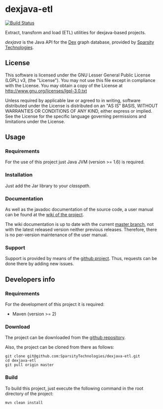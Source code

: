 # dexjava-etl

[![Build Status](https://travis-ci.org/sgomezvillamor/dexjava-etl.png)](https://travis-ci.org/sgomezvillamor/dexjava-etl)

Extract, transform and load (ETL) utilities for dexjava-based projects.

*dexjava* is the Java API for the 
[Dex](http://www.sparsity-technologies.com/dex)
graph database, provided by 
[Sparsity Technologies](http://www.sparsity-technologies.com/dex). 

## License

This software is licensed under the GNU Lesser General Public License (LGPL) v3, 
(the "License"). You may not use this file except in compliance with the License.
You may obtain a copy of the License at http://www.gnu.org/licenses/lgpl-3.0.txt

Unless required by applicable law or agreed to in writing, software distributed 
under the License is distributed on an "AS IS" BASIS, WITHOUT WARRANTIES OR 
CONDITIONS OF ANY KIND, either express or implied. See the License for the specific 
language governing permissions and limitations under the License.

## Usage

### Requirements

For the use of this project just Java JVM (version >= 1.6) is required.
 
### Installation 

Just add the Jar library to your *classpath*.

### Documentation

As well as the javadoc documentation of the source code, a user manual 
can be found at the 
[wiki of the project](https://github.com/SparsityTechnologies/dexjava-etl/wiki).

The wiki documentation is up to date with the current 
[master branch](https://github.com/SparsityTechnologies/dexjava-etl/tree/master), 
not with the latest released version neither previous releases. Therefore, 
there is no per-version maintenance of the user manual. 

### Support

Support is provided by means of the 
[github project](https://github.com/SparsityTechnologies/dexjava-etl).
Thus, requests can be done there by adding new issues.

## Developers info

### Requirements

For the development of this project it is required:

* Maven (version >= 2)

### Download

The project can be downloaded from the 
[github repository](https://github.com/SparsityTechnologies/dexjava-etl). 

Also, the project can be cloned from there as follows:

    git clone git@github.com:SparsityTechnologies/dexjava-etl.git
    cd dexjava-etl
    git pull origin master
    
### Build

To build this project, just execute the following command in the root directory
of the project:

    mvn clean install
